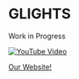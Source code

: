 # GLIGHTS

Work in Progress

[![YouTube Video](https://img.youtube.com/vi/8RTGtit4Xts/0.jpg)](https://www.youtube.com/watch?v=8RTGtit4Xts)

[Our Website!](https://www.shopglights.com)
